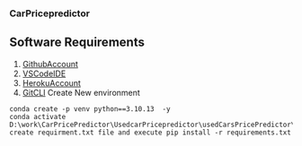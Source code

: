 ### CarPricepredictor

## Software Requirements

1. [GithubAccount](https://github.com)
2. [VSCodeIDE](http://code.visualstudio.com/)
3. [HerokuAccount]()
4. [GitCLI]()
  Create New environment

 ```
 conda create -p venv python==3.10.13  -y
 conda activate D:\work\CarPricePredictor\UsedcarPricepredictor\usedCarsPricePredictor\venv
 create requirment.txt file and execute pip install -r requirements.txt 
 ```